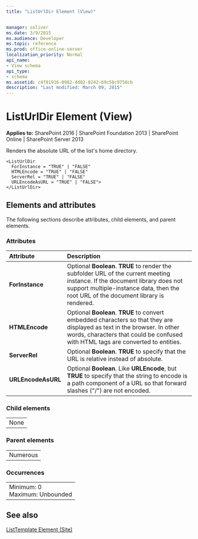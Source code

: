 ```yaml
---
title: "ListUrlDir Element (View)"


manager: soliver
ms.date: 3/9/2015
ms.audience: Developer
ms.topic: reference
ms.prod: office-online-server
localization_priority: Normal
api_name:
- View schema
api_type:
- schema
ms.assetid: c4f01916-0982-4d02-8242-69c58c9758cb
description: "Last modified: March 09, 2015"
---
```


# ListUrlDir Element (View)

 
  
 **Applies to:** SharePoint 2016 | SharePoint Foundation 2013 | SharePoint Online | SharePoint Server 2013
  
Renders the absolute URL of the list's home directory. 
  
```
<ListUrlDir
  ForInstance = "TRUE" | "FALSE"
  HTMLEncode = "TRUE" | "FALSE"
  ServerRel = "TRUE" | "FALSE"
  URLEncodeAsURL = "TRUE" | "FALSE">
</ListUrlDir>
```

## Elements and attributes

The following sections describe attributes, child elements, and parent elements.

### Attributes

|**Attribute**|**Description**|
|:-----|:-----|
|**ForInstance** <br/> |Optional **Boolean**. **TRUE** to render the subfolder URL of the current meeting instance. If the document library does not support multiple-instance data, then the root URL of the document library is rendered.  <br/> |
|**HTMLEncode** <br/> |Optional **Boolean**. **TRUE** to convert embedded characters so that they are displayed as text in the browser. In other words, characters that could be confused with HTML tags are converted to entities.  <br/> |
|**ServerRel** <br/> |Optional **Boolean**. **TRUE** to specify that the URL is relative instead of absolute.  <br/> |
|**URLEncodeAsURL** <br/> |Optional **Boolean**. Like **URLEncode**, but **TRUE** to specify that the string to encode is a path component of a URL so that forward slashes ("/") are not encoded.  <br/> |
   
### Child elements

||
|:-----|
|None |
   
### Parent elements

||
|:-----|
|Numerous |
   
### Occurrences

||
|:-----|
|Minimum: 0  <br/> Maximum: Unbounded  <br/> |
   
## See also



[ListTemplate Element (Site)](listtemplate-element-site.md)

